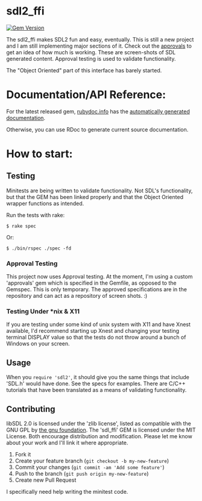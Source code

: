 # sdl2_ffi

[![Gem Version](https://badge.fury.io/rb/sdl2_ffi.png)](http://badge.fury.io/rb/sdl2_ffi)

The sdl2_ffi makes SDL2 fun and easy, eventually. This is still a new project
and I am still implementing major sections of it.  Check out the 
[approvals](https://github.com/BadQuanta/sdl2_ffi/tree/master/spec/fixtures/approvals)
to get an idea of how much is working.  These are screen-shots of SDL generated
content.  Approval testing is used to validate functionality.


The "Object Oriented" part of this interface has barely started.

# Documentation/API Reference:

For the latest released gem, [rubydoc.info](http://rubydoc.info/) has the
[automatically generated documentation](http://rubydoc.info/gems/sdl2_ffi/frames).

Otherwise, you can use RDoc to generate current source documentation.
 
# How to start:

    
## Testing

Minitests are being written to validate functionality. Not SDL's functionality, but that the GEM has been linked properly and that the Object Oriented wrapper functions as intended.

Run the tests with rake:

    $ rake spec
    
Or:

    $ ./bin/rspec ./spec -fd
    
### Approval Testing

This project now uses Approval testing.  At the moment, I'm using a custom
'approvals' gem which is specified in the Gemfile, as opposed to the Gemspec.
This is only temporary.  The approved specifications are in the repository 
and can act as a repository of screen shots. :)

   
### Testing Under *nix & X11

If you are testing under some kind of unix system with X11 and have Xnest available,
I'd recommend starting up Xnest and changing your testing terminal DISPLAY value
so that the tests do not throw around a bunch of Windows on your screen.

## Usage

When you `require 'sdl2'`, it should give you the same things that
include 'SDL.h' would have done.  See the specs for examples.  There are C/C++
tutorials that have been translated as a means of validating functionality.


## Contributing

libSDL 2.0 is licensed under the 'zlib license', listed as compatible with the GNU GPL by [the gnu foundation](http://www.gnu.org/licenses/license-list.html).  The 'sdl_ffi' GEM is licensed under the MIT License.  Both encourage distribution and modification.  Please let me know about your work and I'll link it where appropriate. 

1. Fork it
2. Create your feature branch (`git checkout -b my-new-feature`)
3. Commit your changes (`git commit -am 'Add some feature'`)
4. Push to the branch (`git push origin my-new-feature`)
5. Create new Pull Request

I specifically need help writing the minitest code.  
